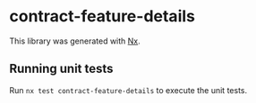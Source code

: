 # contract-feature-details

This library was generated with [Nx](https://nx.dev).

## Running unit tests

Run `nx test contract-feature-details` to execute the unit tests.
